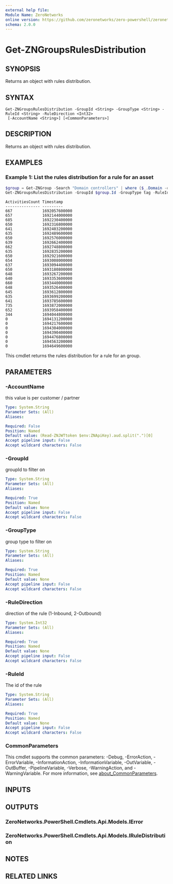 ```yaml
---
external help file:
Module Name: ZeroNetworks
online version: https://github.com/zeronetworks/zero-powershell/zeronetworks/get-zngroupsrulesdistribution
schema: 2.0.0
---
```


# Get-ZNGroupsRulesDistribution

## SYNOPSIS
Returns an object with rules distribution.

## SYNTAX

```
Get-ZNGroupsRulesDistribution -GroupId <String> -GroupType <String> -RuleId <String> -RuleDirection <Int32>
 [-AccountName <String>] [<CommonParameters>]
```

## DESCRIPTION
Returns an object with rules distribution.

## EXAMPLES

### Example 1: List the rules distribution for a rule for an asset
```powershell
$group = Get-ZNGroup -Search "Domain controllers" | where {$_.Domain -eq "tag"}
Get-ZNGroupsRulesDistribution -GroupId $group.Id -GroupType tag -RuleId 6764bd86-f3c6-4949-a827-64e1499b1b86 -RuleDirection 1
```

```output
ActivitiesCount Timestamp
--------------- ---------
667             1692057600000
657             1692144000000
685             1692230400000
650             1692316800000
641             1692403200000
635             1692489600000
650             1692576000000
639             1692662400000
662             1692748800000
635             1692835200000
650             1692921600000
654             1693008000000
637             1693094400000
650             1693180800000
648             1693267200000
640             1693353600000
660             1693440000000
648             1693526400000
645             1693612800000
635             1693699200000
641             1693785600000
735             1693872000000
652             1693958400000
344             1694044800000
0               1694131200000
0               1694217600000
0               1694304000000
0               1694390400000
0               1694476800000
0               1694563200000
0               1694649600000
```

This cmdlet returns the rules distribution for a rule for an group.

## PARAMETERS

### -AccountName
this value is per customer / partner

```yaml
Type: System.String
Parameter Sets: (All)
Aliases:

Required: False
Position: Named
Default value: (Read-ZNJWTtoken $env:ZNApiKey).aud.split(".")[0]
Accept pipeline input: False
Accept wildcard characters: False
```

### -GroupId
groupId to filter on

```yaml
Type: System.String
Parameter Sets: (All)
Aliases:

Required: True
Position: Named
Default value: None
Accept pipeline input: False
Accept wildcard characters: False
```

### -GroupType
group type to filter on

```yaml
Type: System.String
Parameter Sets: (All)
Aliases:

Required: True
Position: Named
Default value: None
Accept pipeline input: False
Accept wildcard characters: False
```

### -RuleDirection
direction of the rule (1-Inbound, 2-Outbound)

```yaml
Type: System.Int32
Parameter Sets: (All)
Aliases:

Required: True
Position: Named
Default value: None
Accept pipeline input: False
Accept wildcard characters: False
```

### -RuleId
The id of the rule

```yaml
Type: System.String
Parameter Sets: (All)
Aliases:

Required: True
Position: Named
Default value: None
Accept pipeline input: False
Accept wildcard characters: False
```

### CommonParameters
This cmdlet supports the common parameters: -Debug, -ErrorAction, -ErrorVariable, -InformationAction, -InformationVariable, -OutVariable, -OutBuffer, -PipelineVariable, -Verbose, -WarningAction, and -WarningVariable. For more information, see [about_CommonParameters](http://go.microsoft.com/fwlink/?LinkID=113216).

## INPUTS

## OUTPUTS

### ZeroNetworks.PowerShell.Cmdlets.Api.Models.IError

### ZeroNetworks.PowerShell.Cmdlets.Api.Models.IRuleDistribution

## NOTES

## RELATED LINKS

